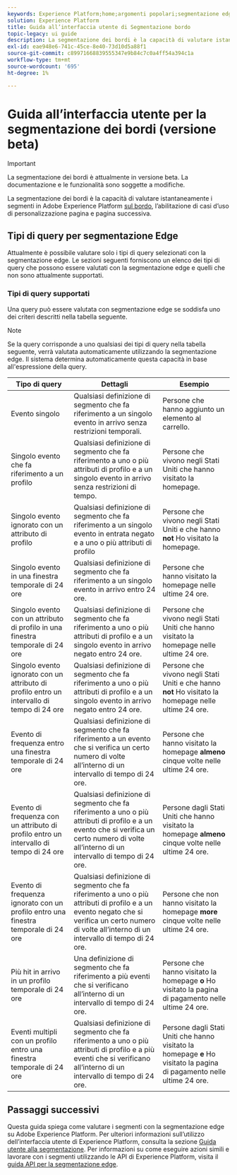 ```yaml
---
keywords: Experience Platform;home;argomenti popolari;segmentazione edge;Segmentazione;Servizio di segmentazione;servizio di segmentazione;guida interfaccia utente;bordo streaming;
solution: Experience Platform
title: Guida all’interfaccia utente di Segmentazione bordo
topic-legacy: ui guide
description: La segmentazione dei bordi è la capacità di valutare istantaneamente i segmenti in Platform sul bordo, abilitando casi d’uso di personalizzazione della pagina e della stessa pagina.
exl-id: eae948e6-741c-45ce-8e40-73d10d5a88f1
source-git-commit: c89971668839555347e9b84c7c0a4ff54a394c1a
workflow-type: tm+mt
source-wordcount: '695'
ht-degree: 1%

---
```


# Guida all’interfaccia utente per la segmentazione dei bordi (versione beta)

>[!IMPORTANT]
>
>La segmentazione dei bordi è attualmente in versione beta. La documentazione e le funzionalità sono soggette a modifiche.

La segmentazione dei bordi è la capacità di valutare istantaneamente i segmenti in Adobe Experience Platform [sul bordo](../../edge/home.md), l’abilitazione di casi d’uso di personalizzazione pagina e pagina successiva.

## Tipi di query per segmentazione Edge

Attualmente è possibile valutare solo i tipi di query selezionati con la segmentazione edge. Le sezioni seguenti forniscono un elenco dei tipi di query che possono essere valutati con la segmentazione edge e quelli che non sono attualmente supportati.

### Tipi di query supportati

Una query può essere valutata con segmentazione edge se soddisfa uno dei criteri descritti nella tabella seguente.

>[!NOTE]
>
>Se la query corrisponde a uno qualsiasi dei tipi di query nella tabella seguente, verrà valutata automaticamente utilizzando la segmentazione edge. Il sistema determina automaticamente questa capacità in base all&#39;espressione della query.

| Tipo di query | Dettagli | Esempio |
| ---------- | ------- | ------- |
| Evento singolo | Qualsiasi definizione di segmento che fa riferimento a un singolo evento in arrivo senza restrizioni temporali. | Persone che hanno aggiunto un elemento al carrello. |
| Singolo evento che fa riferimento a un profilo | Qualsiasi definizione di segmento che fa riferimento a uno o più attributi di profilo e a un singolo evento in arrivo senza restrizioni di tempo. | Persone che vivono negli Stati Uniti che hanno visitato la homepage. |
| Singolo evento ignorato con un attributo di profilo | Qualsiasi definizione di segmento che fa riferimento a un singolo evento in entrata negato e a uno o più attributi di profilo | Persone che vivono negli Stati Uniti e che hanno **not** Ho visitato la homepage. |
| Singolo evento in una finestra temporale di 24 ore | Qualsiasi definizione di segmento che fa riferimento a un singolo evento in arrivo entro 24 ore. | Persone che hanno visitato la homepage nelle ultime 24 ore. |
| Singolo evento con un attributo di profilo in una finestra temporale di 24 ore | Qualsiasi definizione di segmento che fa riferimento a uno o più attributi di profilo e a un singolo evento in arrivo negato entro 24 ore. | Persone che vivono negli Stati Uniti che hanno visitato la homepage nelle ultime 24 ore. |
| Singolo evento ignorato con un attributo di profilo entro un intervallo di tempo di 24 ore | Qualsiasi definizione di segmento che fa riferimento a uno o più attributi di profilo e a un singolo evento in arrivo negato entro 24 ore. | Persone che vivono negli Stati Uniti e che hanno **not** Ho visitato la homepage nelle ultime 24 ore. |
| Evento di frequenza entro una finestra temporale di 24 ore | Qualsiasi definizione di segmento che fa riferimento a un evento che si verifica un certo numero di volte all’interno di un intervallo di tempo di 24 ore. | Persone che hanno visitato la homepage **almeno** cinque volte nelle ultime 24 ore. |
| Evento di frequenza con un attributo di profilo entro un intervallo di tempo di 24 ore | Qualsiasi definizione di segmento che fa riferimento a uno o più attributi di profilo e a un evento che si verifica un certo numero di volte all’interno di un intervallo di tempo di 24 ore. | Persone dagli Stati Uniti che hanno visitato la homepage **almeno** cinque volte nelle ultime 24 ore. |
| Evento di frequenza ignorato con un profilo entro una finestra temporale di 24 ore | Qualsiasi definizione di segmento che fa riferimento a uno o più attributi di profilo e a un evento negato che si verifica un certo numero di volte all’interno di un intervallo di tempo di 24 ore. | Persone che non hanno visitato la homepage **more** cinque volte nelle ultime 24 ore. |
| Più hit in arrivo in un profilo temporale di 24 ore | Una definizione di segmento che fa riferimento a più eventi che si verificano all’interno di un intervallo di tempo di 24 ore. | Persone che hanno visitato la homepage **o** Ho visitato la pagina di pagamento nelle ultime 24 ore. |
| Eventi multipli con un profilo entro una finestra temporale di 24 ore | Qualsiasi definizione di segmento che fa riferimento a uno o più attributi di profilo e a più eventi che si verificano all’interno di un intervallo di tempo di 24 ore. | Persone dagli Stati Uniti che hanno visitato la homepage **e** Ho visitato la pagina di pagamento nelle ultime 24 ore. |

## Passaggi successivi

Questa guida spiega come valutare i segmenti con la segmentazione edge su Adobe Experience Platform. Per ulteriori informazioni sull’utilizzo dell’interfaccia utente di Experience Platform, consulta la sezione [Guida utente alla segmentazione](./overview.md). Per informazioni su come eseguire azioni simili e lavorare con i segmenti utilizzando le API di Experience Platform, visita il [guida API per la segmentazione edge](../api/edge-segmentation.md).
